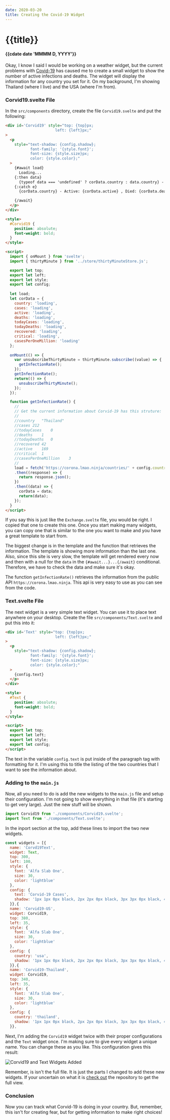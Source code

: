 ```yaml
---
date: 2020-03-20
title: Creating the Covid-19 Widget
---
```


# {{title}}

#### {{cdate date 'MMMM D, YYYY'}}

Okay, I know I said I would be working on a weather widget, but
the current problems with [Covid-19](https://www.who.int/emergencies/diseases/novel-coronavirus-2019)
has caused me to create a small widget to show the number of active 
infections and deaths. The widget will display the information for 
any country you set for it. On my background, I'm showing Thailand (where I live) and 
the USA (where I'm from).

### Corvid19.svelte File

In the `src/components` directory, create the file `Corvid19.svelte` and put the following: 

```html
<div id='Corvid19' style="top: {top}px; 
                      left: {left}px;" 
>
  <p
    style="text-shadow: {config.shadow};
           font-family: '{style.font}'; 
           font-size: {style.size}px; 
           color: {style.color};"
  >
    {#await load}
      Loading...
    {:then data}
      {typeof data === 'undefined' ? corData.country : data.country} - Active: {typeof data === 'undefined' ?  corData.active : data.active} , Died: {typeof data === 'undefined' ?  corData.deaths : data.deaths}
    {:catch e}
      {corData.country} - Active: {corData.active} , Died: {corData.deaths}

    {/await}
  </p>
</div>

<style>
  #Corvid19 {
    position: absolute;
    font-weight: bold;
  }
</style>

<script>
  import { onMount } from 'svelte';
  import { thirtyMinute } from '../store/thirtyMinuteStore.js';

  export let top;
  export let left;
  export let style;
  export let config;
  
  let load;
  let corData = {
    country: 'loading',
    cases: 'loading',
    active: 'loading',
    deaths: 'loading',
    todayCases: 'loading',
    todayDeaths: 'loading',
    recovered: 'loading',
    critical: 'loading',
    casesPerOneMillion: 'loading'
  };
  
  onMount(() => {
    var unsubscribeThirtyMinute = thirtyMinute.subscribe((value) => {
      getInfectionRate();
    });
    getInfectionRate();
    return(() => {
      unsubscribeThirtyMinute();
    });
  });

  function getInfectionRate() {
    //
    // Get the current information about Corvid-19 has this struture:
    //
    //country	"Thailand"
    //cases	212
    //todayCases	0
    //deaths	1
    //todayDeaths	0
    //recovered	42
    //active	169
    //critical	1
    //casesPerOneMillion	3
    //
    load = fetch('https://corona.lmao.ninja/countries/' + config.country)
    .then((response) => {
      return response.json();
    })
    .then((data) => {
      corData = data;
      return(data);
    });
  }
</script>
```

If you say this is just like the `Exchange.svelte` file, you would be right. I copied 
that one to create this one. Once you start making many widgets, you can copy one that 
is similar to the one you want to make and you have a great template to start from.

The biggest change is in the template and the function that retrieves the information. 
The template is showing more information than the last one. Also, since this site is 
very slow, the template will get rendered every now and then with a null for the `data` 
in the `{#await...}...{/await}` conditional. Therefore, we have to check the data 
and make sure it's okay.

The function `getInfectionRate()` retrieves the information from the public API `https://corona.lmao.ninja`.
This api is very easy to use as you can see from the code. 

### Text.svelte File

The next widget is a very simple text widget. You can use it to place text anywhere 
on your desktop. Create the file `src/components/Text.svelte` and put this into it:

```html
<div id='Text' style="top: {top}px; 
                      left: {left}px;" 
>
  <p
    style="text-shadow: {config.shadow};
           font-family: '{style.font}'; 
           font-size: {style.size}px; 
           color: {style.color};"
  >
    {config.text}
  </p>
</div>

<style>
  #Text {
    position: absolute;
    font-weight: bold;
  }
</style>

<script>
  export let top;
  export let left;
  export let style;
  export let config;
</script>
```

The text in the variable `config.text` is put inside of the paragraph tag with 
formatting for it. I'm using this to title the listing of the two countries that 
I want to see the information about.

### Adding to the `main.js`

Now, all you need to do is add the new widgets to the `main.js` file and setup 
their configuration. I'm not going to show everything in that file (it's starting 
to get very large). Just the new stuff will be shown.

```JavaScript
import Corvid19 from './components/Corvid19.svelte';
import Text from './components/Text.svelte';
```

In the inport section at the top, add these lines to import the two new 
widgets.

```JavaScript
const widgets = [{
  name: 'Corvd19Text',
  widget: Text,
  top: 300,
  left: 100,
  style: {
    font: 'Alfa Slab One',
    size: 30,
    color: 'lightblue'
  },
  config: {
    text: 'Corvid-19 Cases',
    shadow: '1px 1px 0px black, 2px 2px 0px black, 3px 3px 0px black, 4px 4px 0px black, 5px 5px 0px black, 6px 6px 2px black'
  }},{
  name: 'Corvid19-US',
  widget: Corvid19,
  top: 380,
  left: 35,
  style: {
    font: 'Alfa Slab One',
    size: 30,
    color: 'lightblue'
  },
  config: {
    country: 'usa',
    shadow: '1px 1px 0px black, 2px 2px 0px black, 3px 3px 0px black, 4px 4px 0px black, 5px 5px 0px black, 6px 6px 2px black'
  }},{
  name: 'Corvid19-Thailand',
  widget: Corvid19,
  top: 340,
  left: 35,
  style: {
    font: 'Alfa Slab One',
    size: 30,
    color: 'lightblue'
  },
  config: {
    country: 'thailand',
    shadow: '1px 1px 0px black, 2px 2px 0px black, 3px 3px 0px black, 4px 4px 0px black, 5px 5px 0px black, 6px 6px 2px black'
  }},
```

Next, I'm adding the `Corvid19` widget twice with their proper configurations and 
the `Text` widget once. I'm making sure to give every widget a unique name. You 
can change these as you like. This configuration gives this result:

![Corvid19 and Text Widgets Added](/imgs/corvid19.png)

Remember, is isn't the full file. It is just the parts I changed to add these new 
widgets. If your uncertain on what it is [check out](https://github.com/raguay/SveltePlashServer) 
the repository to get the full view.

### Conclusion

Now you can track what Corvid-19 is doing in your country. But, remember, this 
isn't for creating fear, but for getting information to make right choices!

